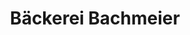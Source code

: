 ---
title: "Bäckerei Bachmeier"
url: /moosburg-a-d-isar/baeckerei-bachmeier-herrnstrasse/
shop: Bäckerei
---